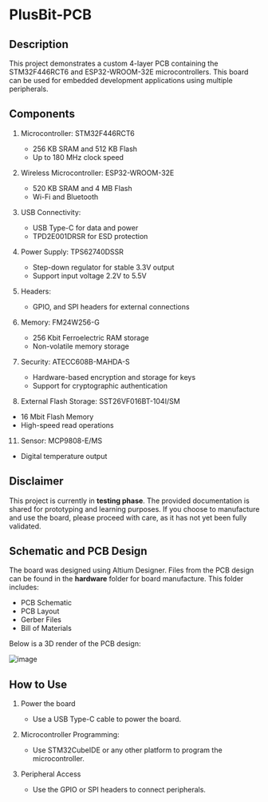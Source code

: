 # PlusBit-PCB

## Description

This project demonstrates a custom 4-layer PCB containing the STM32F446RCT6 and ESP32-WROOM-32E microcontrollers. This board can be used for embedded development applications using multiple peripherals.

## Components

1. Microcontroller: STM32F446RCT6
   - 256 KB SRAM and 512 KB Flash
   - Up to 180 MHz clock speed
  
3. Wireless Microcontroller: ESP32-WROOM-32E
   - 520 KB SRAM and 4 MB Flash
   - Wi-Fi and Bluetooth
   
4. USB Connectivity:
   - USB Type-C for data and power 
   - TPD2E001DRSR for ESD protection

5. Power Supply: TPS62740DSSR
   - Step-down regulator for stable 3.3V output
   - Support input voltage 2.2V to 5.5V
  
7. Headers:
   - GPIO, and SPI headers for external connections

8. Memory: FM24W256-G
   - 256 Kbit Ferroelectric RAM storage
   - Non-volatile memory storage

9. Security: ATECC608B-MAHDA-S
   - Hardware-based encryption and storage for keys
   - Support for cryptographic authentication
  
10. External Flash Storage: SST26VF016BT-104I/SM
   - 16 Mbit Flash Memory
   - High-speed read operations

11. Sensor: MCP9808-E/MS
   - Digital temperature output

## Disclaimer

This project is currently in **testing phase**. The provided documentation is shared for prototyping and learning purposes. If you choose to manufacture and use the board, please proceed with care, as it has not yet been fully validated.

## Schematic and PCB Design

The board was designed using Altium Designer. Files from the PCB design can be found in the **hardware** folder for board manufacture. This folder includes:

- PCB Schematic 
- PCB Layout
- Gerber Files
- Bill of Materials

Below is a 3D render of the PCB design:

![image](https://github.com/user-attachments/assets/88cfc59f-c75a-44ef-bc7e-019d2a12246a)

## How to Use

1. Power the board
   - Use a USB Type-C cable to power the board.
     
2. Microcontroller Programming:
   - Use STM32CubeIDE or any other platform to program the microcontroller.

3. Peripheral Access
   - Use the GPIO or SPI headers to connect peripherals.
